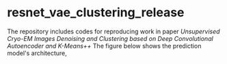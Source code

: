 # resnet_vae_clustering_release
The repository includes codes for reproducing work in paper *Unsupervised Cryo-EM Images Denoising and Clustering based on Deep Convolutional Autoencoder and K-Means++*
The figure below shows the prediction model's architecture,

